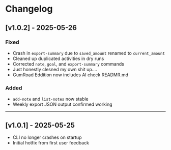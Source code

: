 # Changelog

## [v1.0.2] - 2025-05-26
### Fixed
- Crash in `export-summary` due to `saved_amount` renamed to `current_amount`
- Cleaned up duplicated activities in dry runs
- Corrected `note`, `goal`, and `export-summary` commands
- Just honestly clesned my own shit up....
- GumRoad Eddition now includes AI check READMR.md

### Added
- `add-note` and `list-notes` now stable
- Weekly export JSON output confirmed working

---

## [v1.0.1] - 2025-05-25
- CLI no longer crashes on startup
- Initial hotfix from first user feedback
